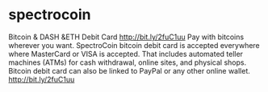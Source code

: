 # spectrocoin
Bitcoin &amp; DASH &amp;ETH  Debit Card http://bit.ly/2fuC1uu Pay with bitcoins wherever you want. SpectroCoin bitcoin debit card is accepted everywhere where MasterCard or VISA is accepted. That includes automated teller machines (ATMs) for cash withdrawal, online sites, and physical shops. Bitcoin debit card can also be linked to PayPal or any other online wallet.   http://bit.ly/2fuC1uu
